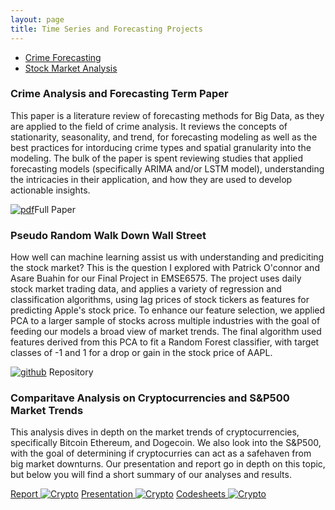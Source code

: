 ```yaml
---
layout: page
title: Time Series and Forecasting Projects
---
```


<div class="navbar">
  <div class="navbar-inner">
      <ul class="nav">
          <li><a href="#crime">Crime Forecasting</a></li>
          <li><a href="#stock market">Stock Market Analysis</a></li>
      </ul>
  </div>
</div>

### <a name="crime"></a>Crime Analysis and Forecasting Term Paper

This paper is a literature review of forecasting methods for Big Data, as they are applied to the field of crime analysis. It reviews the concepts of stationarity, seasonality, and trend, for forecasting modeling as well as the best practices for intorducing crime types and spatial granularity into the modeling. The bulk of the paper is spent reviewing studies that applied forecasting models (specifically ARIMA and/or LSTM model), understanding the intricacies in their application, and how they are used to develop actionable insights. 

[![pdf](../icons16/pdf-icon.png)](https://github.com/kylearbide/kylearbide.github.io/blob/master/Assignments/CSCI6444/Term_Paper_Kyle_Arbide_Crime_Forecasting_CSCI6444.pdf)Full Paper

### <a name="stock market"></a> Pseudo Random Walk Down Wall Street

How well can machine learning assist us with understanding and prediciting the stock market? This is the question I explored with Patrick O'connor and Asare Buahin for our Final Project in EMSE6575. The project uses daily stock market trading data, and applies a variety of regression and classification algorithms, using lag prices of stock tickers as features for predicting Apple's stock price. To enhance our feature selection, we applied PCA to a larger sample of stocks across multiple industries with the goal of feeding our models a broad view of market trends. The final algorithm used features derived from this PCA to fit a Random Forest classifier, with target classes of -1 and 1 for a drop or gain in the stock price of AAPL.

[![github](../icons16/github-icon.png)](https://github.com/kylearbide/Stock-Market-Analysis-EMSE6575) Repository

### Comparitave Analysis on Cryptocurrencies and S&P500 Market Trends

This analysis dives in depth on the market trends of cryptocurrencies, specifically Bitcoin Ethereum, and Dogecoin. We also look into the S&P500, with the goal of determining if cryptocurries can act as a safehaven from big market downturns. Our presentation and report go in depth on this topic, but below you will find a short summary of our analyses and results.

[Report ![Crypto](/pages/icons16/pdf-icon.png)](/assets/CryptoFiles/Crypto_Report.pdf)
[Presentation ![Crypto](/pages/icons16/ppt-icon.png)](/assets/CryptoFiles/Crypto_Pres_2.pdf)
[Codesheets ![Crypto](/pages/icons16/github-icon.png)](https://github.com/kylearbide/kylearbide.github.io/tree/master/codeSheets/EMSE6574/CryptoProject)

